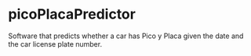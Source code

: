 # picoPlacaPredictor
Software that predicts whether a car has Pico y Placa given the date and the car license plate number.
